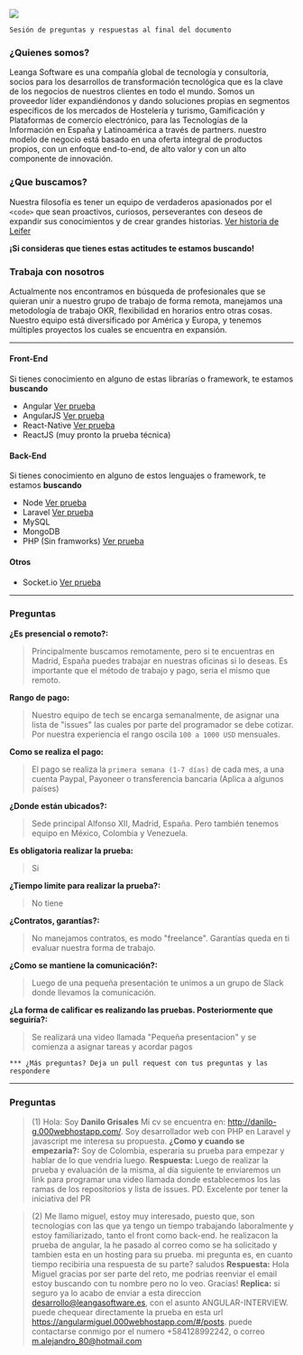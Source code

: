 ![](https://leangasoftware.es/img/logo.png)

`Sesión de preguntas y respuestas al final del documento`

### ¿Quienes somos?

Leanga Software es una compañía global de tecnología y consultoría, socios para los desarrollos de transformación tecnológica que es la clave de los negocios de nuestros clientes en todo el mundo. Somos un proveedor líder expandiéndonos y dando soluciones propias en segmentos específicos de los mercados de Hostelería y turismo, Gamificación y Plataformas de comercio electrónico, para las Tecnologías de la Información en España y Latinoamérica a través de partners. nuestro modelo de negocio está basado en una oferta integral de productos propios, con un enfoque end-to-end, de alto valor y con un alto componente de innovación.

### ¿Que buscamos?
Nuestra filosofía es tener un equipo de verdaderos apasionados por el `<code>` que sean proactivos, curiosos, perseverantes con deseos de expandir sus conocimientos y de crear grandes historias. 
[Ver historia de Leifer](https://www.workana.com/blog/freelanceando/leifer-mendez-la-aventura-del-freelancing/)

__¡Si consideras que tienes estas actitudes te estamos buscando!__

### Trabaja con nosotros
Actualmente nos encontramos en búsqueda de profesionales que se quieran unir a nuestro grupo de trabajo de forma remota, manejamos una metodología de trabajo OKR, flexibilidad en horarios entro otras cosas.
Nuestro equipo está diversificado por América y Europa, y tenemos múltiples proyectos los cuales se encuentra en expansión.

---

#### Front-End
Si tienes conocimiento en alguno de estas librarías o framework, te estamos __buscando__
- Angular [Ver prueba](https://github.com/leangasoftware/angular-interview)
- AngularJS [Ver prueba](https://github.com/leangasoftware/angularjs-interview)
- React-Native [Ver prueba](https://github.com/leangasoftware/reactjs-interview)
- ReactJS (muy pronto la prueba técnica)
    
#### Back-End
Si tienes conocimiento en alguno de estos lenguajes o framework, te estamos __buscando__
- Node [Ver prueba](https://github.com/leangasoftware/node-interview)
- Laravel [Ver prueba](https://github.com/leangasoftware/laravel-interview)
- MySQL 
- MongoDB
- PHP (Sin framworks) [Ver prueba](https://github.com/leangasoftware/php-interview)
#### Otros
- Socket.io [Ver prueba](https://github.com/leangasoftware/socket-io-node)
---
### Preguntas
__¿Es presencial o remoto?:__
> Principalmente buscamos remotamente, pero si te encuentras en Madrid, España puedes trabajar en nuestras oficinas si lo deseas. Es importante que el método de trabajo y pago, seria el mismo que remoto.

__Rango de pago:__
> Nuestro equipo de tech se encarga semanalmente, de asignar una lista de "issues" las cuales por parte del programador se debe cotizar. Por nuestra experiencia el rango oscila `100 a 1000 USD` mensuales.

__Como se realiza el pago:__
> El pago se realiza la `primera semana (1-7 días)` de cada mes, a una cuenta Paypal, Payoneer o transferencia bancaria (Aplica a algunos países)

__¿Donde están ubicados?:__
> Sede principal Alfonso XII, Madrid, España. Pero también tenemos equipo en México, Colombia y Venezuela.

__Es obligatoria realizar la prueba:__
> Si

__¿Tiempo limite para realizar la prueba?:__
> No tiene

__¿Contratos, garantías?:__
> No manejamos contratos, es modo "freelance". Garantías queda en ti evaluar nuestra forma de trabajo.

__¿Como se mantiene la comunicación?:__
> Luego de una pequeña presentación te unimos a un grupo de Slack donde llevamos la comunicación.

__¿La forma de calificar es realizando las pruebas. Posteriormente que seguiría?:__
> Se realizará una video llamada "Pequeña presentacion" y se comienza a asignar tareas y acordar pagos

`*** ¿Más preguntas? Deja un pull request con tus preguntas y las respondere`
 
---

### Preguntas

>(1) Hola: Soy __Danilo Grisales__
>Mi cv se encuentra en: http://danilo-g.000webhostapp.com/.
>Soy desarrollador web con PHP en Laravel y javascript me interesa su propuesta. 
__¿Como y cuando se empezaria?:__
> Soy de Colombia, esperaria su prueba para empezar y hablar de lo que vendria luego.
__Respuesta:__
> Luego de realizar la prueba y evaluación de la misma, al día siguiente te enviaremos un link para programar una video llamada donde establecemos los las ramas de los repositorios y lista de issues. PD. Excelente por tener la iniciativa del PR

>(2) Me llamo miguel, estoy muy interesado, puesto que, son tecnologias con las que ya tengo un tiempo trabajando laboralmente y estoy familiarizado, tanto el front como back-end. he realizacon la prueba de angular, la he pasado al correo como se ha solicitado y tambien esta en un hosting para su prueba. mi pregunta es, en cuanto tiempo recibiria una respuesta de su parte? saludos
__Respuesta:__ Hola Miguel gracias por ser parte del reto, me podrias reenviar el email estoy buscando con tu nombre pero no lo veo. Gracias! __Replica:__  si seguro ya lo acabo de enviar a esta direccion desarrollo@leangasoftware.es, con el asunto  ANGULAR-INTERVIEW. puede chequear directamente la prueba en esta url https://angularmiguel.000webhostapp.com/#/posts. puede contactarse conmigo por el numero +584128992242, o correo m.alejandro_80@hotmail.com

